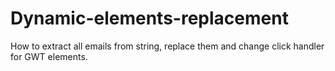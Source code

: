 Dynamic-elements-replacement
============================

How to extract all emails from string, replace them and change click handler for GWT elements.
